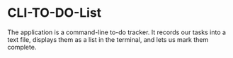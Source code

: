# CLI-TO-DO-List
The application is a command-line to-do tracker. It records our tasks into a text file, displays them as a list in the terminal, and lets us mark them complete.
